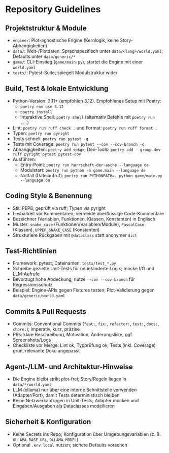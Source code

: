 # Repository Guidelines

## Projektstruktur & Module
- `engine/`: Plot-agnostische Engine (Kernlogik, keine Story-Abhängigkeiten)
- `data/`: Welt-/Plotdaten. Sprachspezifisch unter `data/<lang>/world.yaml`; Defaults unter `data/generic/*`
- `game/`: CLI-Einstieg (`game/main.py`), startet die Engine mit einer `world.yaml`
- `tests/`: Pytest-Suite, spiegelt Modulstruktur wider

## Build, Test & lokale Entwicklung
- Python-Version: 3.11+ (empfohlen 3.12). Empfohlenes Setup mit Poetry:
  - `poetry env use 3.12`
  - `poetry install`
  - Interaktive Shell: `poetry shell` (alternativ Befehle mit `poetry run ...`)
- Lint: `poetry run ruff check .` und Format: `poetry run ruff format .`
- Typen: `poetry run pyright`
- Tests schnell: `poetry run pytest -q`
- Tests mit Coverage: `poetry run pytest --cov --cov-branch -q`
- Abhängigkeiten: `poetry add <pkg>`; Dev-Tools: `poetry add --group dev ruff pyright pytest pytest-cov`
 - Ausführen:
   - Entry-Point: `poetry run herrschaft-der-asche --language de`
   - Modulstart: `poetry run python -m game.main --language de`
   - Notfall (Dateiaufruf): `poetry run PYTHONPATH=. python game/main.py --language de`

## Coding Style & Benennung
- Stil: PEP8, geprüft via ruff; Typen via pyright
- Lesbarkeit vor Kommentaren; vermeide überflüssige Code-Kommentare
- Bezeichner (Variablen, Funktionen, Klassen, Konstanten) in Englisch
- Muster: `snake_case` (Funktionen/Variablen/Module), `PascalCase` (Klassen), `UPPER_SNAKE_CASE` (Konstanten)
- Strukturiere Rückgaben mit `@dataclass` statt anonymer `dict`

## Test-Richtlinien
- Framework: pytest; Dateinamen: `tests/test_*.py`
- Schreibe gezielte Unit-Tests für neue/änderte Logik; mocke I/O und LLM-Aufrufe
- Bevorzugt hohe Abdeckung; nutze `--cov --cov-branch` für Regressionsschutz
- Beispiel: Engine-APIs gegen Fixtures testen; Plot-Validierung gegen `data/generic/world.yaml`

## Commits & Pull Requests
- Commits: Conventional Commits (`feat:`, `fix:`, `refactor:`, `test:`, `docs:`, `chore:`); Imperativ, kurz, präzise
- PRs: klare Beschreibung, Motivation, Änderungsliste, ggf. Screenshots/Logs
- Checkliste vor Merge: Lint ok, Typprüfung ok, Tests (inkl. Coverage) grün, relevante Doku angepasst

## Agent-/LLM- und Architektur-Hinweise
- Die Engine bleibt strikt plot-frei; Story/Regeln liegen in `data/*/world.yaml`
- LLM (ollama) nur über eine interne Schnittstelle verwenden (Adapter/Port), damit Tests deterministisch bleiben
- Keine Netzwerkanfragen in Unit-Tests; Adapter mocken und Eingaben/Ausgaben als Dataclasses modellieren

## Sicherheit & Konfiguration
- Keine Secrets ins Repo; Konfiguration über Umgebungsvariablen (z. B. `OLLAMA_BASE_URL`, `OLLAMA_MODEL`)
- Optional `.env.local` nutzen; sichere Defaults vorsehen
